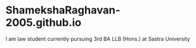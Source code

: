 # ShamekshaRaghavan-2005.github.io
I am law student currently pursuing 3rd BA LLB (Hons.) at Sastra University 

